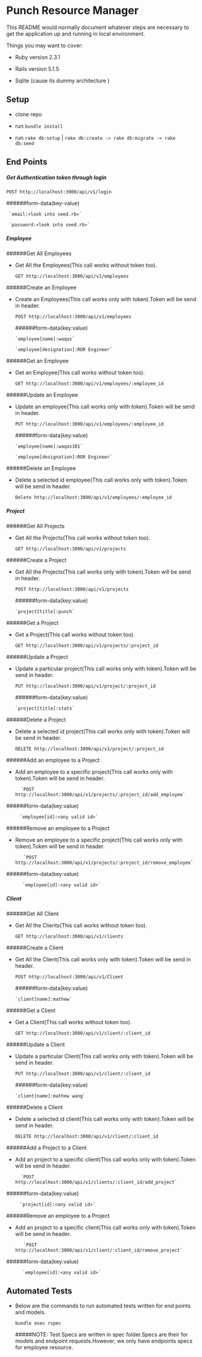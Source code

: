 # Punch Resource Manager

This README would normally document whatever steps are necessary to get the
application up and running in local environment.

Things you may want to cover:

* Ruby version 2.3.1

* Rails version 5.1.5

* Sqlite (cause its dummy architecture )

## Setup

* clone repo

* run `bundle install`

* run `rake db:setup` | `rake db:create -> rake db:migrate -> rake db:seed`

## End Points

##### Get Authentication token through login

`POST http://localhost:3000/api/v1/login`

   ######form-data(key-value)
     
     `email:<look into seed.rb>`
     
     `password:<look into seed.rb>`
     
 

##### Employee 
######Get All Employees

* Get All the Employees(This call works without token too).
  
     `GET http://localhost:3000/api/v1/employees`
     
 
######Create an Employee

* Create an Employees(This call works only with token).Token will be send in header.

    `POST http://localhost:3000/api/v1/employees`
    
     ######form-data(key:value)
      
      `employee[name]:waqas`
      
      `employee[designation]:ROR Engineer`
    
 ######Get an Employee
 
 * Get an Employee(This call works without token too).
   
      `GET http://localhost:3000/api/v1/employees/:employee_id`
      

  
 ######Update an Employee
 
 * Update an employee(This call works only with token).Token will be send in header.
 
     `PUT http://localhost:3000/api/v1/employees/:employee_id`
     
      ######form-data(key:value)
       
       `employee[name]:waqas101`
       
       `employee[designation]:ROR Engineer` 
         
  ######Delete an Employee
  
  * Delete a selected id employee(This call works only with token).Token will be send in header.
    
       `Delete http://localhost:3000/api/v1/employees/:employee_id`
       
 ##### Project 
 ######Get All Projects
 
 * Get All the Projects(This call works without token too).
   
      `GET http://localhost:3000/api/v1/projects`
      
  
 ######Create a Project
 
 * Get All the Projects(This call works only with token).Token will be send in header.
 
     `POST http://localhost:3000/api/v1/projects`
     
      ######form-data(key:value)
       
       `project[title]:punch`
       
     
  ######Get a Project
  
  * Get a Project(This call works without token too).
    
       `GET http://localhost:3000/api/v1/projects/:project_id`
       
 
   
  ######Update a Project
  
  * Update a particular project(This call works only with token).Token will be send in header.
  
      `PUT http://localhost:3000/api/v1/project/:project_id`
      
       ######form-data(key:value)
        
        `project[title]:stats`
         
          
   ######Delete a Project
   
   * Delete a selected id project(This call works only with token).Token will be send in header.
     
        `DELETE http://localhost:3000/api/v1/project/:project_id`
         
   ######Add an employee to a Project
      
   * Add an employee to a specific project(This call works only with token).Token will be send in header.
        
           `POST http://localhost:3000/api/v1/projects/:project_id/add_employee`    
   
  ######form-data(key:value)
         
         `employee[id]:<any valid id>`
         
 ######Remove an employee to a Project
       
   * Remove an employee to a specific project(This call works only with token).Token will be send in header.
         
            `POST http://localhost:3000/api/v1/projects/:project_id/remove_employee`    
    
   ######form-data(key:value)
          
          `employee[id]:<any valid id>`
         

##### Client 
 ######Get All Client
 
 * Get All the Clients(This call works without token too).
   
      `GET http://localhost:3000/api/v1/clients`
      
  
 ######Create a Client
 
 * Get All the Client(This call works only with token).Token will be send in header.
 
     `POST http://localhost:3000/api/v1/Client`
     
      ######form-data(key:value)
       
       `client[name]:mathew`
       
     
  ######Get a Client
  
  * Get a Client(This call works without token too).
    
       `GET http://localhost:3000/api/v1/client/:client_id`
       
 
   
  ######Update a Client
  
  * Update a particular Client(This call works only with token).Token will be send in header.
  
      `PUT http://localhost:3000/api/v1/client/:client_id`
      
       ######form-data(key:value)
        
        `client[name]:mathew wang`
         
          
   ######Delete a Client
   
   * Delete a selected id client(This call works only with token).Token will be send in header.
     
        `DELETE http://localhost:3000/api/v1/client/:client_id`
         
   ######Add a Project to a Client
      
   * Add an project to a specific client(This call works only with token).Token will be send in header.
        
           `POST http://localhost:3000/api/v1/clients/:client_id/add_project`    
   
  ######form-data(key:value)
         
         `project[id]:<any valid id>`
         
 ######Remove an employee to a Project
       
   * Add an project to a specific client(This call works only with token).Token will be send in header.
         
            `POST http://localhost:3000/api/v1/client/:client_id/remove_project`    
    
   ######form-data(key:value)
          
          `employee[id]:<any valid id>`

 
## Automated Tests 

* Below are the commands to run automated tests written for end points and models.

  `bundle exec rspec` 

 
   #####NOTE: Test Specs are written in spec folder.Specs are their for models and endpoint requests.However, we only have endpoints specs for employee resource. 
